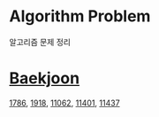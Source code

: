# Algorithm Problem
알고리즘 문제 정리  

# [Baekjoon](https://acmicpc.net)  
[1786](./Baekjoon/1786/solve.md), [1918](./Baekjoon/1918/solve.md), [11062](./Baekjoon/11062/solve.md), [11401](./Baekjoon/11401/solve.md), [11437](./Baekjoon/11437/solve.md)  
